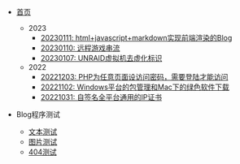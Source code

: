 * [首页](./)
    - 2023
        * [20230111: html+javascript+markdown实现前端渲染的Blog](./2023/html+javascript+markdown实现前端渲染的Blog)
        * [20230110: 远程游戏串流](./2023/远程游戏串流)
        * [20230107: UNRAID虚拟机去虚化标识](./2023/UNRAID虚拟机去虚化标识)
    - 2022
        * [20221203: PHP为任意页面设访问密码，需要登陆才能访问](./2022/PHP为任意页面设访问密码，需要登陆才能访问)
        * [20221102: Windows平台的包管理和Mac下的绿色软件下载](./2022/Windows平台的包管理和Mac下的绿色软件下载)
        * [20221031: 自签名全平台通用的IP证书](./2022/自签名全平台通用的IP证书)




* Blog程序测试
    * [文本测试](./0000/Text)
    * [图片测试](./0000/Media)
    * [404测试](./0000/xxxxxx)
